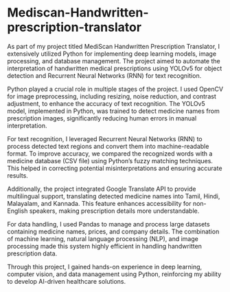 # Mediscan-Handwritten-prescription-translator

As part of my project titled MediScan Handwritten Prescription Translator, I extensively utilized Python for implementing deep learning models, image processing, and database management. The project aimed to automate the interpretation of handwritten medical prescriptions using YOLOv5 for object detection and Recurrent Neural Networks (RNN) for text recognition.

Python played a crucial role in multiple stages of the project. I used OpenCV for image preprocessing, including resizing, noise reduction, and contrast adjustment, to enhance the accuracy of text recognition. The YOLOv5 model, implemented in Python, was trained to detect medicine names from prescription images, significantly reducing human errors in manual interpretation.

For text recognition, I leveraged Recurrent Neural Networks (RNN) to process detected text regions and convert them into machine-readable format. To improve accuracy, we compared the recognized words with a medicine database (CSV file) using Python’s fuzzy matching techniques. This helped in correcting potential misinterpretations and ensuring accurate results.

Additionally, the project integrated Google Translate API to provide multilingual support, translating detected medicine names into Tamil, Hindi, Malayalam, and Kannada. This feature enhances accessibility for non-English speakers, making prescription details more understandable.

For data handling, I used Pandas to manage and process large datasets containing medicine names, prices, and company details. The combination of machine learning, natural language processing (NLP), and image processing made this system highly efficient in handling handwritten prescription data.

Through this project, I gained hands-on experience in deep learning, computer vision, and data management using Python, reinforcing my ability to develop AI-driven healthcare solutions.

